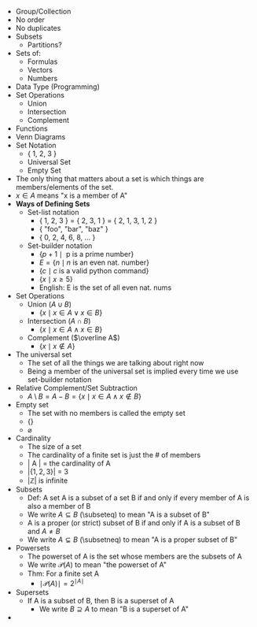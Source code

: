 - Group/Collection
- No order
- No duplicates
- Subsets
	- Partitions?
- Sets of:
	- Formulas
	- Vectors
	- Numbers
- Data Type (Programming)
- Set Operations
	- Union
	- Intersection
	- Complement
- Functions
- Venn Diagrams
- Set Notation
	- { 1, 2, 3 }
	- Universal Set
	- Empty Set
- The only thing that matters about a set is which things are members/elements of the set.
- $x \in A$ means "x is a member of A"
- **Ways of Defining Sets**
	- Set-list notation
		- { 1, 2, 3 } = { 2, 3, 1 } = { 2, 1, 3, 1, 2 }
		- { "foo", "bar", "baz" }
		- { 0, 2, 4, 6, 8, ... }
	- Set-builder notation
		- $\{p + 1 \mid \text{ p is a prime number}\}$
		- $E = \{n \mid n \text{ is an even nat. number}\}$
		- $\{c \mid c \text{ is a valid python command}\}$
		- $\{x \mid x \ge 5\}$
		- English: E is the set of all even nat. nums
- Set Operations
	- Union ($A \cup B$)
		- $\{x \mid x \in A \lor x \in B\}$
	- Intersection ($A \cap B$)
		- $\{x \mid x \in A \land x \in B\}$
	- Complement ($\overline A$)
		- $\{x \mid x \notin A\}$
- The universal set
	- The set of all the things we are talking about right now
	- Being a member of the universal set is implied every time we use set-builder notation
- Relative Complement/Set Subtraction
	- $A \setminus B = A - B = \{ x \mid x \in A \land x \notin B \}$
- Empty set
	- The set with no members is called the empty set
	- $\{\}$
	- $\varnothing$
- Cardinality
	- The size of a set
	- The cardinality of a finite set is just the # of members
	- | A | = the cardinality of A
	- |$\{1,2,3\}$| = 3
	- |$\mathbb{Z}$| is infinite
- Subsets
	- Def: A set A is a subset of a set B if and only if every member of A is also a member of B
	- We write $A \subseteq B$ (\\subseteq) to mean "A is a subset of B"
	- A is a proper (or strict) subset of B if and only if A is a subset of B and $A \neq B$
	- We write $A \subsetneq B$ (\\subsetneq) to mean "A is a proper subset of B"
- Powersets
	- The powerset of A is the set whose members are the subsets of A
	- We write $\mathcal{P} (A)$ to mean "the powerset of A"
	- Thm: For a finite set A
		- $\mid \mathcal{P} (A) \mid = 2^{\mid A \mid}$
- Supersets
	- If A is a subset of B, then B is a superset of A
		- We write $B \supseteq A$ to mean "B is a superset of A"
- 